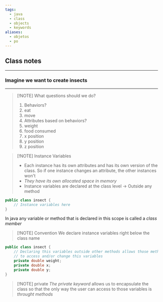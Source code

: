```yaml
---
tags:
  - java
  - class
  - objects
  - keywords
aliases:
  - objetos
  - po
---
```

## Class notes
---
### Imagine we want to create insects
---

> [!NOTE] What questions should we do?
> 1. Behaviors?
> 	1. eat
> 	2. move
> 2. Attributes based on behaviors?
> 	1. weight
> 	2. food consumed
> 	3. x position
> 	4. y position
> 	5. z position



> [!NOTE] Instance Variables
> - Each instance has its own attributes and has its own version of the class. So if one instance changes an attribute, the other instances won't
> - *They have its own allocated space in memory*
> - Instance variables are declared at the class level -> Outside any method


```java
public class insect {
	// Instance variables here
}
```

In java any variable or method that is declared in this scope is called a *class member*


> [!NOTE] Convention
> We declare instance variables right below the class name

```java
public class insect {
	// Declaring this variables outside other methods allows those methods
	// to access and/or change this variables
	private double weight;
	private double x;
	private double y;
}
```


> [!NOTE] private
> *The private keyword* allows us to encapsulate the class so that the only way the user can access to those variables is *throught methods*















